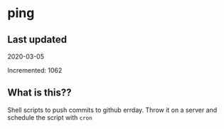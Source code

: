 # ping

## Last updated
2020-03-05

Incremented: 1062

## What is this??
Shell scripts to push commits to github errday. Throw it on a server and schedule the script with `cron`
